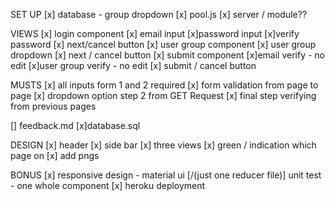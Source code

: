 SET UP
[x] database - group dropdown
[x] pool.js
[x] server / module??


VIEWS
[x] login component
    [x] email input
    [x]password input
    [x]verify password
    [x] next/cancel button
[x] user group component
    [x] user group dropdown
    [x] next / cancel button
[x] submit component
    [x]email verify - no edit
    [x]user group verify - no edit
    [x] submit / cancel button

MUSTS
[x] all inputs form 1 and 2 required
[x] form validation from page to page
[x] dropdown option step 2 from GET Request
[x] final step verifying from previous pages

[] feedback.md
[x]database.sql

DESIGN
[x] header
[x] side bar
    [x] three views
    [x] green / indication which page on
[x] add pngs


BONUS
[x] responsive design - material ui
[/(just one reducer file)] unit test - one whole component
[x] heroku deployment
